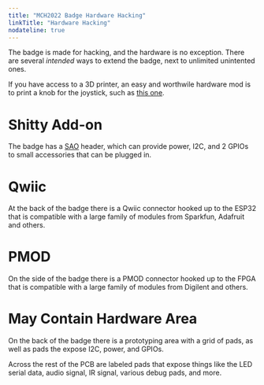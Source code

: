 ```yaml
---
title: "MCH2022 Badge Hardware Hacking"
linkTitle: "Hardware Hacking"
nodateline: true
---
```


The badge is made for hacking, and the hardware is no exception. There are several *intended* ways to extend the badge, next to unlimited unintented ones.

If you have access to a 3D printer, an easy and worthwile hardware mod is to print a knob for the joystick, such as [this one](https://www.thingiverse.com/thing:5429071).

# Shitty Add-on

The badge has a [SAO](https://hackaday.com/2019/03/20/introducing-the-shitty-add-on-v1-69bis-standard/) header,
which can provide power, I2C, and 2 GPIOs to small accessories that can be plugged in.

# Qwiic

At the back of the badge there is a Qwiic connector hooked up to the ESP32 that is compatible with a large family of modules from Sparkfun, Adafruit and others.

# PMOD

On the side of the badge there is a PMOD connector hooked up to the FPGA that is compatible with a large family of modules from Digilent and others.

# May Contain Hardware Area

On the back of the badge there is a prototyping area with a grid of pads, as well as pads the expose I2C, power, and GPIOs.

Across the rest of the PCB are labeled pads that expose things like the LED serial data, audio signal, IR signal, various debug pads, and more.
